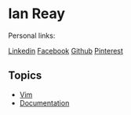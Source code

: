 Ian Reay
==========================

Personal links:

[Linkedin](https://www.linkedin.com/in/ianreay)
[Facebook](https://www.facebook.com/ireay)
[Github](https://github.com/ianreay)
[Pinterest](http://www.pinterest.com/ireay/)

Topics
--------------------------

* [Vim](https://github.com/ianreay/doc/blob/master/vim.md)
* [Documentation](https://github.com/ianreay/doc/blob/master/documentation.md)

